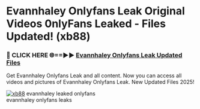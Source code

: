 # Evannhaley Onlyfans Leak Original Videos 0nlyFans Leaked - Files Updated! (xb88)

<h3>🔴 CLICK HERE 🌐==►► <a href="https://tinyurl.com/3hn5wdd3" rel="nofollow">Evannhaley Onlyfans Leak Updated Files</a></h3>

Get Evannhaley Onlyfans Leak and all content. Now you can access all videos and pictures of Evannhaley Onlyfans Leak. New Updated Files 2025!

[![xb88](https://i.imgur.com/4HnBqBT.gif)](https://tinyurl.com/3hn5wdd3)
evannhaley leaked onlyfans<br>
evannhaley onlyfans leaks